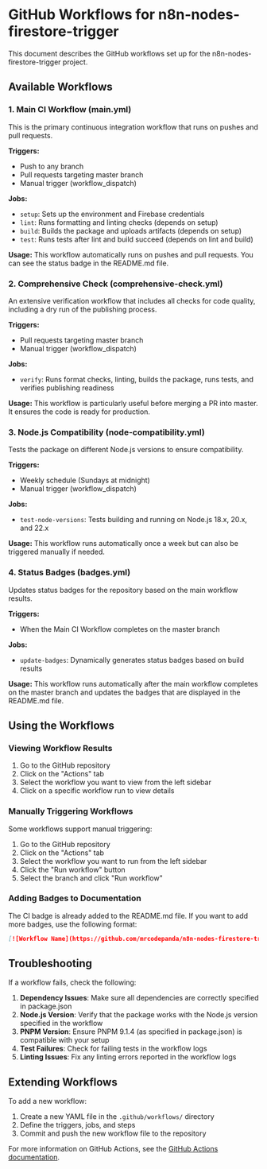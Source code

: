 # GitHub Workflows for n8n-nodes-firestore-trigger

This document describes the GitHub workflows set up for the n8n-nodes-firestore-trigger project.

## Available Workflows

### 1. Main CI Workflow (main.yml)

This is the primary continuous integration workflow that runs on pushes and pull requests.

**Triggers:**
- Push to any branch
- Pull requests targeting master branch
- Manual trigger (workflow_dispatch)

**Jobs:**
- `setup`: Sets up the environment and Firebase credentials
- `lint`: Runs formatting and linting checks (depends on setup)
- `build`: Builds the package and uploads artifacts (depends on setup)
- `test`: Runs tests after lint and build succeed (depends on lint and build)

**Usage:**
This workflow automatically runs on pushes and pull requests. You can see the status badge in the README.md file.

### 2. Comprehensive Check (comprehensive-check.yml)

An extensive verification workflow that includes all checks for code quality, including a dry run of the publishing process.

**Triggers:**
- Pull requests targeting master branch
- Manual trigger (workflow_dispatch)

**Jobs:**
- `verify`: Runs format checks, linting, builds the package, runs tests, and verifies publishing readiness

**Usage:**
This workflow is particularly useful before merging a PR into master. It ensures the code is ready for production.

### 3. Node.js Compatibility (node-compatibility.yml)

Tests the package on different Node.js versions to ensure compatibility.

**Triggers:**
- Weekly schedule (Sundays at midnight)
- Manual trigger (workflow_dispatch)

**Jobs:**
- `test-node-versions`: Tests building and running on Node.js 18.x, 20.x, and 22.x

**Usage:**
This workflow runs automatically once a week but can also be triggered manually if needed.

### 4. Status Badges (badges.yml)

Updates status badges for the repository based on the main workflow results.

**Triggers:**
- When the Main CI Workflow completes on the master branch

**Jobs:**
- `update-badges`: Dynamically generates status badges based on build results

**Usage:**
This workflow runs automatically after the main workflow completes on the master branch and updates the badges that are displayed in the README.md file.

## Using the Workflows

### Viewing Workflow Results

1. Go to the GitHub repository
2. Click on the "Actions" tab
3. Select the workflow you want to view from the left sidebar
4. Click on a specific workflow run to view details

### Manually Triggering Workflows

Some workflows support manual triggering:

1. Go to the GitHub repository
2. Click on the "Actions" tab
3. Select the workflow you want to run from the left sidebar
4. Click the "Run workflow" button
5. Select the branch and click "Run workflow"

### Adding Badges to Documentation

The CI badge is already added to the README.md file. If you want to add more badges, use the following format:

```markdown
[![Workflow Name](https://github.com/mrcodepanda/n8n-nodes-firestore-trigger/actions/workflows/workflow-filename.yml/badge.svg)](https://github.com/mrcodepanda/n8n-nodes-firestore-trigger/actions/workflows/workflow-filename.yml)
```

## Troubleshooting

If a workflow fails, check the following:

1. **Dependency Issues**: Make sure all dependencies are correctly specified in package.json
2. **Node.js Version**: Verify that the package works with the Node.js version specified in the workflow
3. **PNPM Version**: Ensure PNPM 9.1.4 (as specified in package.json) is compatible with your setup
4. **Test Failures**: Check for failing tests in the workflow logs
5. **Linting Issues**: Fix any linting errors reported in the workflow logs

## Extending Workflows

To add a new workflow:

1. Create a new YAML file in the `.github/workflows/` directory
2. Define the triggers, jobs, and steps
3. Commit and push the new workflow file to the repository

For more information on GitHub Actions, see the [GitHub Actions documentation](https://docs.github.com/en/actions).
